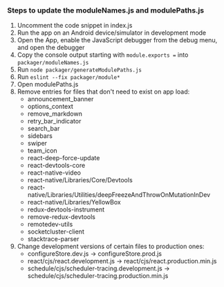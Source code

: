 ### Steps to update the moduleNames.js and modulePaths.js

1. Uncomment the code snippet in index.js
2. Run the app on an Android device/simulator in development mode
3. Open the App, enable the JavaScript debugger from the debug menu, and open the debugger
4. Copy the console output starting with `module.exports =` into `packager/moduleNames.js`
4. Run `node packager/generateModulePaths.js`
5. Run `eslint --fix packager/module*`
6. Open modulePaths.js
7. Remove entries for files that don't need to exist on app load:
	- announcement_banner
	- options_context
	- remove_markdown
	- retry_bar_indicator
	- search_bar
	- sidebars
	- swiper
	- team_icon
	- react-deep-force-update
	- react-devtools-core
	- react-native-video
	- react-native/Libraries/Core/Devtools
	- react-native/Libraries/Utilities/deepFreezeAndThrowOnMutationInDev
	- react-native/Libraries/YellowBox
	- redux-devtools-instrument
	- remove-redux-devtools
	- remotedev-utils
	- socketcluster-client
	- stacktrace-parser
8. Change development versions of certain files to production ones:
	- configureStore.dev.js -> configureStore.prod.js
	- react/cjs/react.development.js -> react/cjs/react.production.min.js
	- schedule/cjs/scheduler-tracing.development.js -> schedule/cjs/scheduler-tracing.production.min.js
